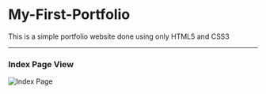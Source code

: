 # My-First-Portfolio

This is a simple portfolio website done using only HTML5 and CSS3

---
### Index Page View
![Index Page](indexPage.png)
